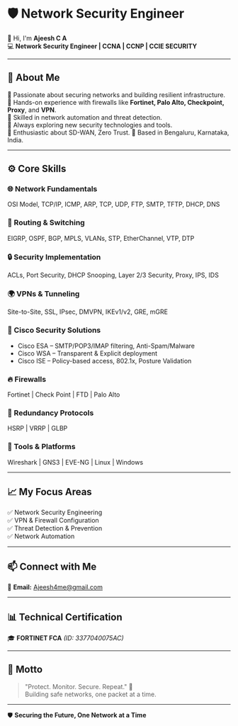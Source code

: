 # 🛡️ Network Security Engineer

👋 Hi, I'm **Ajeesh C A**  
💻 **Network Security Engineer | CCNA | CCNP | CCIE SECURITY**

---

## 🧠 About Me

🔹 Passionate about securing networks and building resilient infrastructure.  
🔹 Hands-on experience with firewalls like **Fortinet, Palo Alto, Checkpoint, Proxy**, and **VPN**.  
🔹 Skilled in network automation and threat detection.  
🔹 Always exploring new security technologies and tools.  
🔹 Enthusiastic about SD-WAN, Zero Trust.
🔹 Based in Bengaluru, Karnataka, India.

---

## ⚙️ Core Skills

### 🌐 Network Fundamentals  
OSI Model, TCP/IP, ICMP, ARP, TCP, UDP, FTP, SMTP, TFTP, DHCP, DNS  

### 🔁 Routing & Switching  
EIGRP, OSPF, BGP, MPLS, VLANs, STP, EtherChannel, VTP, DTP  

### 🔒 Security Implementation  
ACLs, Port Security, DHCP Snooping, Layer 2/3 Security, Proxy, IPS, IDS  

### 🌍 VPNs & Tunneling  
Site-to-Site, SSL, IPsec, DMVPN, IKEv1/v2, GRE, mGRE  

### 🧩 Cisco Security Solutions  
- Cisco ESA – SMTP/POP3/IMAP filtering, Anti-Spam/Malware  
- Cisco WSA – Transparent & Explicit deployment  
- Cisco ISE – Policy-based access, 802.1x, Posture Validation  

### 🔥 Firewalls  
Fortinet | Check Point | FTD | Palo Alto  

### 🔁 Redundancy Protocols  
HSRP | VRRP | GLBP  

### 🧰 Tools & Platforms  
Wireshark | GNS3 | EVE-NG | Linux | Windows  

---

## 📈 My Focus Areas

✅ Network Security Engineering  
✅ VPN & Firewall Configuration  
✅ Threat Detection & Prevention  
✅ Network Automation  

---

## 📫 Connect with Me

📧 **Email:** [Ajeesh4me@gmail.com](mailto:Ajeesh4me@gmail.com)  

---

## 📊 Technical Certification

🎓 **FORTINET FCA** *(ID: 3377040075AC)*  

---

## 🧩 Motto

> "Protect. Monitor. Secure. Repeat." 🔐  
> Building safe networks, one packet at a time.

---

🛡️ **Securing the Future, One Network at a Time**
